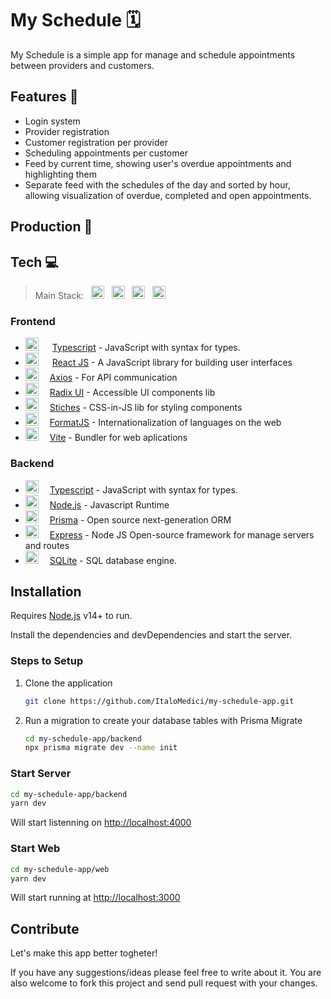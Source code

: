 
# My Schedule 🗓️
My Schedule is a simple app for manage and schedule appointments between providers and customers. 

## Features 🚀
- Login system
- Provider registration
- Customer registration per provider
- Scheduling appointments per customer
- Feed by current time, showing user's overdue appointments and highlighting them
- Separate feed with the schedules of the day and sorted by hour, allowing visualization of overdue, completed and open appointments.

## Production 🔧


## Tech 💻

>Main Stack: &nbsp; <a href="https://axios-http.com/" title="React"><img src="https://github.com/get-icon/geticon/raw/master/icons/react.svg" alt="React" width="21px" height="21px"></a> &nbsp; <a href="https://www.typescriptlang.org/" title="Typescript"><img src="https://github.com/get-icon/geticon/raw/master/icons/typescript-icon.svg" alt="Typescript" width="21px" height="21px"></a>  **&nbsp;** <a href="https://nodejs.org/" title="Node.js"><img src="https://github.com/get-icon/geticon/raw/master/icons/nodejs-icon.svg" alt="Node.js" width="21px" height="21px"></a> &nbsp; <a href="https://www.sqlite.org/index.html" title="# SQLite"><img src="https://www.prisma.io/prisma-in-your-ecosystem-page/sqllite.svg" alt="MySQL" width="21px" height="21px"></a>

### Frontend 

- <a href="https://www.typescriptlang.org/" title="Typescript"><img src="https://github.com/get-icon/geticon/raw/master/icons/typescript-icon.svg" alt="Typescript" width="21px" height="21px"></a> &emsp; [Typescript] - JavaScript with syntax for types.
- <a href="https://axios-http.com/" title="React"><img src="https://github.com/get-icon/geticon/raw/master/icons/react.svg" alt="React" width="21px" height="21px"></a> &emsp; [React JS] - A JavaScript library for building user interfaces
- <a href="https://reactjs.org/" title="Axios"><img src="https://axios-http.com/assets/favicon.ico" alt="React" width="21px" height="21px"></a> &emsp;[Axios] - For API communication
- <a href="https://www.radix-ui.com/" title="Radix "><img src="https://www.radix-ui.com/favicon.svg" alt="React" width="21px" height="21px"></a>&emsp; [Radix UI] - Accessible UI components lib
- <a href="https://stitches.dev" title="Stiches"><img src="https://stitches.dev/favicon.svg" alt="React" width="21px" height="21px"></a>&emsp; [Stiches] - CSS-in-JS lib for styling components
- <a href="https://reactjs.org/" title="FormatJS"><img src="https://formatjs.io/img/favicon.ico" alt="React" width="21px" height="21px"></a>&emsp; [FormatJS] - Internationalization of languages on the web
- <a href="https://vitejs.dev/" title="Vite"><img src="https://github.com/get-icon/geticon/raw/master/icons/vite.svg" alt="Vite" width="21px" height="21px"></a>&emsp; [Vite] - Bundler for web aplications
### Backend
- <a href="https://www.typescriptlang.org/" title="Typescript"><img src="https://github.com/get-icon/geticon/raw/master/icons/typescript-icon.svg" alt="Typescript" width="21px" height="21px"></a>&emsp;  [Typescript] - JavaScript with syntax for types.
- <a href="https://nodejs.org/" title="Node.js"><img src="https://github.com/get-icon/geticon/raw/master/icons/nodejs-icon.svg" alt="Node.js" width="21px" height="21px"></a>&emsp;  [Node.js](https://nodejs.org/) - Javascript Runtime
- <a href="https://prisma.io/" title="Prisma"><img src="https://www.prisma.io/images/favicon-32x32.png" alt="Vite" width="21px" height="21px"></a>&emsp; [Prisma] -  Open source next-generation ORM
- <a href="http://expressjs.com" title="Express"><img src="http://expressjs.com/images/favicon.png" alt="Vite" width="21px" height="21px"></a> &emsp;[Express] - Node JS Open-source framework for manage servers and routes
- <a href="https://www.sqlite.org/index.html" title="# SQLite"><img src="https://www.prisma.io/prisma-in-your-ecosystem-page/sqllite.svg" alt="MySQL" width="21px" height="21px"></a>&emsp; [SQLite] - SQL database engine.

## Installation

Requires [Node.js](https://nodejs.org/) v14+ to run.

Install the dependencies and devDependencies and start the server.

### Steps to Setup

 1. Clone the application
	```sh
	git clone https://github.com/ItaloMedici/my-schedule-app.git
	```
 2.  Run a migration to create your database tables with Prisma Migrate
		```sh
		cd my-schedule-app/backend
		npx prisma migrate dev --name init
		```

### Start Server
```sh
cd my-schedule-app/backend
yarn dev
```
Will start listenning on [http://localhost:4000](http://localhost:8080/)

### Start Web
```sh
cd my-schedule-app/web
yarn dev
```
Will start running at [http://localhost:3000](http://localhost:8080/)


## Contribute
Let's make this app better togheter!

If you have any suggestions/ideas please feel free to write about it. You are also welcome to fork this project and send pull request with your changes.

[//]: # (These are reference links used in the body of this note and get stripped out when the markdown processor does its job. There is no need to format nicely because it shouldn't be seen. Thanks SO - http://stackoverflow.com/questions/4823468/store-comments-in-markdown-syntax)
    
   [ReactJs]: <https://reactjs.org/>
   [axios]: <https://axios-http.com/docs/intro>
   [Radix UI]: <https://www.radix-ui.com/>
   [Stiches]: <https://stitches.dev/>
   [Prisma]: <https://www.prisma.io/>
   [node.js]: <http://nodejs.org>
   [Typescript]: <https://www.typescriptlang.org/>
   [express]: <http://expressjs.com>
   [React JS]: <https://reactjs.org/>
   [FormatJS]: <https://formatjs.io/>
   [Vite]: <https://vitejs.dev/>
   [SQLite]: <https://www.sqlite.org/index.html>
